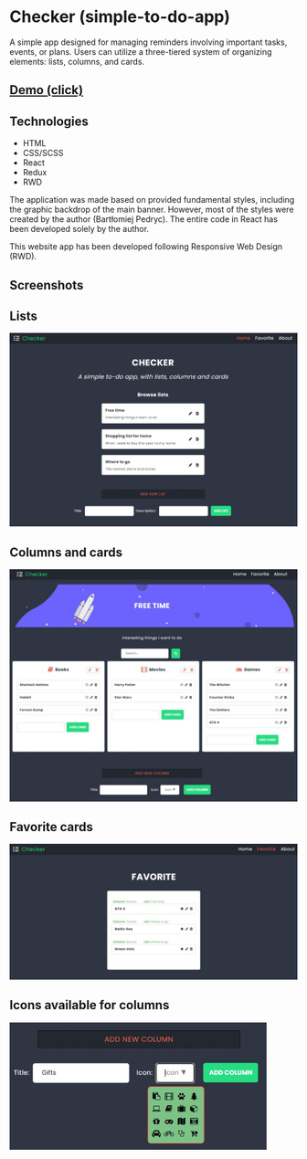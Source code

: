 # Checker (simple-to-do-app)

A simple app designed for managing reminders involving important tasks, events, or plans. Users can utilize a three-tiered system of organizing elements: lists, columns, and cards.

## [Demo (click)](https://simple-to-do-app-bpedryc83.replit.app/)

## Technologies

- HTML
- CSS/SCSS
- React
- Redux
- RWD

The application was made based on provided fundamental styles, including the graphic backdrop of the main banner. However, most of the styles were created by the author (Bartłomiej Pedryc). The entire code in React has been developed solely by the author.

This website app has been developed following Responsive Web Design (RWD).

## Screenshots

## Lists
  <img src="src/images/lists.jpg" width="620" />
  
## Columns and cards  
  <img src="src/images/columns_cards.jpg" width="620" />
 
## Favorite cards
  <img src="src/images/favorites.jpg" width="620" />

## Icons available for columns
  <img src="src/images/icons.jpg" width="450" />